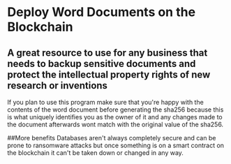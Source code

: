 # Deploy Word Documents on the Blockchain

## A great resource to use for any business that needs to backup sensitive documents and protect the intellectual property rights of new research or inventions

If you plan to use this program make sure that you're happy with the contents of the word document before generating the sha256 because this is what uniquely identifies you as the owner of it and any changes made to the document afterwards wont match with the original value of the sha256.

##More benefits 
Databases aren't always completely secure and can be prone to ransomware attacks but once something is on a smart contract on the blockchain it can't be taken down or changed in any way.
